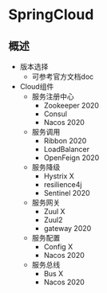 # SpringCloud

## 概述

* 版本选择
  * 可参考官方文档doc
* Cloud组件
  * 服务注册中心
    * Zookeeper 2020
    * Consul
    * Nacos 2020
  * 服务调用
    * Ribbon 2020
    * LoadBalancer
    * OpenFeign 2020
  * 服务降级
    * Hystrix  X
    * resilience4j
    * Sentinel 2020
  * 服务网关
    * Zuul  X
    * Zuul2
    * gateway 2020
  * 服务配置
    * Config X
    * Nacos 2020
  * 服务总线
    * Bus  X
    * Nacos  2020

## 
